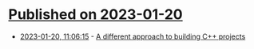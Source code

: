 # [Published on 2023-01-20](index.md)

* [2023-01-20, 11:06:15](https://news.ycombinator.com/item?id=34451454) - [A different approach to building C++ projects](https://rachelbythebay.com/bb/)
